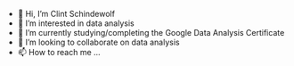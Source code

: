 - 👋 Hi, I’m Clint Schindewolf
- 👀 I’m interested in data analysis
- 🌱 I’m currently studying/completing the Google Data Analysis Certificate
- 💞️ I’m looking to collaborate on data analysis
- 📫 How to reach me ...

<!---
cschindewolf/cschindewolf is a ✨ special ✨ repository because its `README.md` (this file) appears on your GitHub profile.
You can click the Preview link to take a look at your changes.
--->
